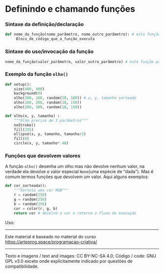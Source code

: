 # Definindo e chamando funções

### Sintaxe da definição/declaração
```python
def nome_da_função(nome_parâmetro, nome_outro_parâmetro): # esta função precisa de dois parâmetros/argumentos
     Bloco_de_código_que_a_função_executa
```

### Sintaxe do uso/invocação da função
```python
nome_da_função(valor_parâmetro, valor_outro_parâmetro) # esta função precisa de dois parâmetros/argumentos

```

### Exemplo da função `olho()`

```python
def setup():
    size(400, 400)
    background(0)
    olho(300, 100, random(50, 100)) # x, y, tamanho sorteado
    olho(100, 200, random(10, 150)) 
    olho(200, 300, random(10, 150))

def olho(x, y, tamanho) :
    """Olho precisa de 3 parâmetros"""
    noStroke()
    fill(255)
    ellipse(x, y, tamanho, tamanho/2)
    fill(0)
    circle(x, y, tamanho*.40)
```

### Funções que devolvem valores

A função `olho()` desenha um olho mas não devolve nenhum valor, na verdade ela devolve o valor especial `None`(uma espécie de "dada"). Mas é comum termos funções que devolvem um valor. Aqui alguns exemplos:

```python
def cor_sorteada():
    """Sorteia uma cor RGB"""
    r = random(256)
    g = random(256)
    b = random(256)
    cor = color(r, g, b)
    return cor # devolve a cor e retorna o fluxo de execução
```

Uso:


---
Este material é baseado no material do curso https://arteprog.space/programacao-criativa/

---
Texto e imagens / text and images: CC BY-NC-SA 4.0; Código / code: GNU GPL v3.0 exceto onde explicitamente indicado por questões de compatibilidade.
